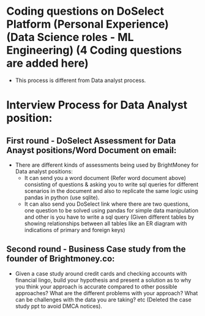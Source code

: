 # Coding questions on DoSelect Platform (Personal Experience) (Data Science roles - ML Engineering) (4 Coding questions are added here)  
+  This process is different from Data analyst process.  
  
# Interview Process for Data Analyst position:  
## First round - DoSelect Assessment for Data Anayst positions/Word Document on email:  
+ There are different kinds of assessments being used by BrightMoney for Data analyst positions:  
  - It can send you a word document (Refer word document above) consisting of questions & asking you to write sql queries for different scenarios in the document and also to replicate the same logic using pandas in python (use sqlite).  
  - It can also send you DoSelect link where there are two questions, one question to be solved using pandas for simple data manipulation and other is you have to write a sql query (Given different tables by showing relationships between all tables like an ER diagram with indications of primary and foreign keys)  
  
## Second round - Business Case study from the founder of Brightmoney.co:  
+ Given a case study around credit cards and checking accounts with financial lingo, build your hypothesis and present a solution as to why you think your approach is accurate compared to other possible approaches? What are the different problems with your approach? What can be challenges with the data you are taking? etc (Deleted the case study ppt to avoid DMCA notices).  
